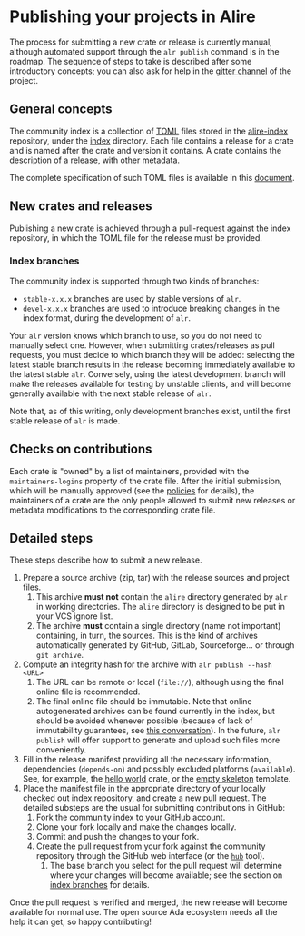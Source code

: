 # Publishing your projects in Alire

The process for submitting a new crate or release is currently manual, although
automated support through the `alr publish` command is in the roadmap. The
sequence of steps to take is described after some introductory concepts; you
can also ask for help in the [gitter channel](https://gitter.im/ada-lang/Alire)
of the project.

## General concepts

The community index is a collection of
[TOML](https://github.com/toml-lang/toml) files stored in the
[alire-index](https://github.com/alire-project/alire-index) repository, under
the [index](https://github.com/alire-project/alire-index/blob/master/index)
directory. Each file contains a release for a crate and is named after the
crate and version it contains. A crate contains the description of a release,
with other metadata.

The complete specification of such TOML files is available in this
[document](catalog-format-spec.md).

## New crates and releases

Publishing a new crate is achieved through a pull-request against the index
repository, in which the TOML file for the release must be provided.

### Index branches

The community index is supported through two kinds of branches:

- `stable-x.x.x` branches are used by stable versions of `alr`.
- `devel-x.x.x` branches are used to introduce breaking changes in the index
  format, during the development of `alr`.

Your `alr` version knows which branch to use, so you do not need to manually
select one. However, when submitting crates/releases as pull requests, you must
decide to which branch they will be added: selecting the latest stable branch
results in the release becoming immediately available to the latest stable
`alr`. Conversely, using the latest development branch will make the releases
available for testing by unstable clients, and will become generally available
with the next stable release of `alr`.

Note that, as of this writing, only development branches exist, until the first
stable release of `alr` is made.

## Checks on contributions

Each crate is "owned" by a list of maintainers, provided with the
`maintainers-logins` property of the crate file. After the initial submission,
which will be manually approved (see the [policies](policies.md) for details),
the maintainers of a crate are the only people allowed to submit new releases
or metadata modifications to the corresponding crate file.

## Detailed steps

These steps describe how to submit a new release. 

1. Prepare a source archive (zip, tar) with the release sources and project
   files.
    1. This archive **must not** contain the `alire` directory generated by
       `alr` in working directories. The `alire` directory is designed to be
       put in your VCS ignore list.
    1. The archive **must** contain a single directory (name not important)
       containing, in turn, the sources. This is the kind of archives
       automatically generated by GitHub, GitLab, Sourceforge... or through
       `git archive`.
1. Compute an integrity hash for the archive with `alr publish --hash <URL>`
    1. The URL can be remote or local (`file://`), although using the final
       online file is recommended.
    1. The final online file should be immutable. Note that online
       autogenerated archives can be found currently in the index, but should
       be avoided whenever possible (because of lack of immutability
       guarantees, see [this
       conversation](https://github.community/t5/How-to-use-Git-and-GitHub/Ensuring-identical-tarballs-from-releases/m-p/34196/highlight/true#M8997)).
       In the future, `alr publish` will offer support to generate and upload
       such files more conveniently.
1. Fill in the release manifest providing all the necessary information, 
   dependencies (`depends-on`) and possibly excluded platforms
   (`available`). See, for example, the [hello
   world](https://github.com/alire-project/alire-index/blob/master/index/he/hello/hello-1.0.1.toml)
   crate, or the [empty
   skeleton](https://github.com/alire-project/alire-index/blob/master/templates/skeleton.toml)
   template.
1. Place the manifest file in the appropriate directory of your locally checked
   out index repository, and create a new pull request. The detailed substeps
   are the usual for submitting contributions in GitHub:
    1. Fork the community index to your GitHub account.
    1. Clone your fork locally and make the changes locally.
    1. Commit and push the changes to your fork.
    1. Create the pull request from your fork against the community repository
       through the GitHub web interface (or the
       [`hub`](https://github.com/github/hub) tool).
        1. The base branch you select for the pull request will determine where
           your changes will become available; see the section on [index
           branches](#index-branches) for details.

Once the pull request is verified and merged, the new release will become
available for normal use. The open source Ada ecosystem needs all the help it
can get, so happy contributing!
